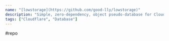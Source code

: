 ```yaml
---
name: "[lowstorage](https://github.com/good-lly/lowstorage)"
description: "Simple, zero-dependency, object pseudo-database for Cloudflare Workers using R2 bucket."
tags: ["Cloudflare", "Database"]
---
```

#repo